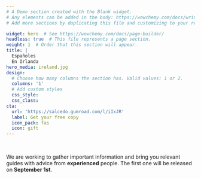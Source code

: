 ```yaml
---
# A Demo section created with the Blank widget.
# Any elements can be added in the body: https://wowchemy.com/docs/writing-markdown-latex/
# Add more sections by duplicating this file and customizing to your requirements.

widget: hero  # See https://wowchemy.com/docs/page-builder/
headless: true  # This file represents a page section.
weight: 1  # Order that this section will appear.
title: |
  Españoles  
  En Irlanda
hero_media: ireland.jpg
design:
  # Choose how many columns the section has. Valid values: 1 or 2.
  columns: '1'
  # Add custom styles
  css_style:
  css_class:
cta:
  url: 'https://salcedo.gumroad.com/l/iIxJR'
  label: Get your free copy
  icon_pack: fas
  icon: gift
---
```


<br>

We are working to gather important information and bring you relevant guides with advice from **experienced** people. The first one will be released on **September 1st**.